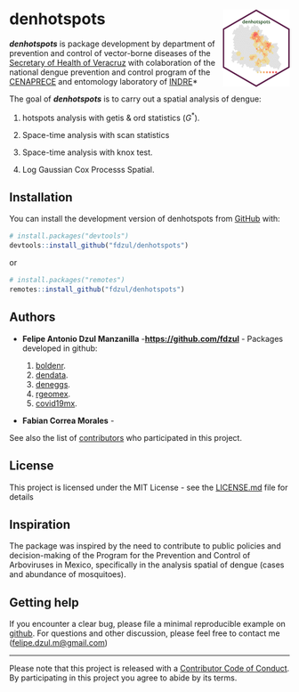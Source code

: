 
<!-- README.md is generated from README.Rmd. Please edit that file -->

# denhotspots <img src="man/figures/logo.png" align="right" height="139" alt="" />

<!-- badges: start -->
<!-- badges: end -->

***denhotspots*** is package development by department of prevention and
control of vector-borne diseases of the [Secretary of Health of
Veracruz](https://www.ssaver.gob.mx/) with colaboration of the national
dengue prevention and control program of the
[CENAPRECE](https://www.gob.mx/salud/cenaprece) and entomology
laboratory of
[INDRE](https://www.gob.mx/salud/acciones-y-programas/instituto-de-diagnostico-y-referencia-epidemiologicos-indre)\*

The goal of ***denhotspots*** is to carry out a spatial analysis of
dengue:

1)  hotspots analysis with getis & ord statistics ($G^*$).

2)  Space-time analysis with scan statistics

3)  Space-time analysis with knox test.

4)  Log Gaussian Cox Processs Spatial.

## Installation

You can install the development version of denhotspots from
[GitHub](https://github.com/) with:

``` r
# install.packages("devtools")
devtools::install_github("fdzul/denhotspots")
```

or

``` r
# install.packages("remotes")
remotes::install_github("fdzul/denhotspots")
```

## Authors

- **Felipe Antonio Dzul Manzanilla** -**<https://github.com/fdzul>** -
  Packages developed in github:

  1)  [boldenr](https://github.com/fdzul/boldenr).
  2)  [dendata](https://github.com/fdzul/dendata).
  3)  [deneggs](https://github.com/fdzul/deneggs).
  4)  [rgeomex](https://github.com/fdzul/rgeomex).
  5)  [covid19mx](https://github.com/fdzul/covid19mx).

- **Fabian Correa Morales** -

See also the list of
[contributors](https://github.com/fdzul/deneggs/contributors) who
participated in this project.

## License

This project is licensed under the MIT License - see the
[LICENSE.md](LICENSE.md) file for details

## Inspiration

The package was inspired by the need to contribute to public policies
and decision-making of the Program for the Prevention and Control of
Arboviruses in Mexico, specifically in the analysis spatial of dengue
(cases and abundance of mosquitoes).

## Getting help

If you encounter a clear bug, please file a minimal reproducible example
on [github](https://github.com/fdzul/denhotspots/issues). For questions
and other discussion, please feel free to contact me
(<felipe.dzul.m@gmail.com>)

------------------------------------------------------------------------

Please note that this project is released with a [Contributor Code of
Conduct](https://dplyr.tidyverse.org/CODE_OF_CONDUCT). By participating
in this project you agree to abide by its terms.

